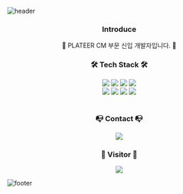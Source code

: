 ![header](https://capsule-render.vercel.app/api?type=waving&color=gradient&height=150&section=header&text=SukYoon%20Hahm&fontSize=40&fontColor=ffffff&fontAlignY=30&desc=Web%20Developer&descSize=20&descAlign=50&descAlignY=50&animation=fadeIn)

<div align="center">
  <h3 align="center"> Introduce </h3>
  🌱 PLATEER CM 부문 신입 개발자입니다. 🌱
  <h3 align="center">🛠️ Tech Stack 🛠️</h3>
  <img src="https://img.shields.io/badge/-JAVA-orange?style=round-square&logo=java&logoColor=white"/>
  <img src="https://img.shields.io/badge/-JavaScript-blue?style=round-square&logo=javascript&logoColor=white"/>
  <img src="https://img.shields.io/badge/-html-green?style=round-square&logo=html5&logoColor=white"/>
  <img src="https://img.shields.io/badge/-css-red?style=round-square&logo=css3&logoColor=white"/>
  <br>
  <img src="https://img.shields.io/badge/-JQuery-lightgrey?style=round-square&logo=jquery&logoColor=white"/>
  <img src="https://img.shields.io/badge/-SpringBoot-brightgreen?style=round-square&logo=spring&logoColor=white"/>
  <img src="https://img.shields.io/badge/-Mysql-yellow?style=round-square&logo=spring&logoColor=white"/>
  <img src="https://img.shields.io/badge/-Git-blueviolet?style=round-square&logo=git&logoColor=white"/>
  <br><br>
  <h3 align="center">📭 Contact 📭</h3>
  <a href="luthita@plateer.com">
    <img src="https://img.shields.io/badge/-tjrdbs1002@plateer.com-crimson?style=round-square&logo=gmail&logoColor=white"/>
  </a>
  <br>
  <h3 align="center">👀 Visitor 👀</h3>
  <a href="https://hits.seeyoufarm.com"><img src="https://hits.seeyoufarm.com/api/count/incr/badge.svg?url=https%3A%2F%2Fgithub.com%2Fluthita&count_bg=%23D7A0E3&title_bg=%238E688C&icon=github.svg&icon_color=%23FFFFFF&title=hits&edge_flat=false"/></a>
</div>








![footer](https://capsule-render.vercel.app/api?type=waving&color=gradient&height=150&section=footer)
<!--
**luthita/luthita** is a ✨ _special_ ✨ repository because its `README.md` (this file) appears on your GitHub profile.

Here are some ideas to get you started:

- 🔭 I’m currently working on ...
- 🌱 I’m currently learning ...
- 👯 I’m looking to collaborate on ...
- 🤔 I’m looking for help with ...
- 💬 Ask me about ...
- 📫 How to reach me: ...
- 😄 Pronouns: ...
- ⚡ Fun fact: ...
-->
